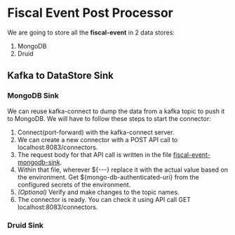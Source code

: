 # Fiscal Event Post Processor

We are going to store all the **fiscal-event** in 2 data stores:
1. MongoDB
2. Druid

## Kafka to DataStore Sink

### MongoDB Sink
We can reuse kafka-connect to dump the data from a kafka topic to push it to MongoDB. We will have to follow these steps to start the connector:
1. Connect(port-forward) with the kafka-connect server.
2. We can create a new connector with a POST API call to localhost:8083/connectors.
3. The request body for that API call is written in the file [fiscal-event-mongodb-sink](./fiscal-event-mongodb-sink.json). 
4. Within that file, wherever ${---} replace it with the actual value based on the environment. Get ${mongo-db-authenticated-uri} from the configured secrets of the environment. 
5. *(Optional)* Verify and make changes to the topic names.  
6. The connector is ready. You can check it using API call GET localhost:8083/connectors. 

### Druid Sink

